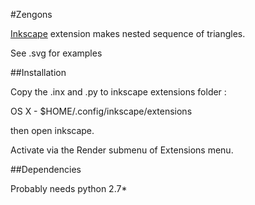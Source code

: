 #Zengons

[Inkscape](https://inkscape.org/en/) extension 
makes nested sequence of triangles.

See .svg for examples 


##Installation 

Copy the .inx and .py to  inkscape extensions folder :

OS X - $HOME/.config/inkscape/extensions

then open inkscape. 

Activate via the Render submenu of Extensions menu.

##Dependencies

Probably needs python 2.7*








